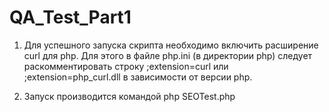 # QA_Test_Part1

1. Для успешного запуска скрипта необходимо включить расширение curl для php. Для этого в файле php.ini (в директории php) следует раскомментировать строку ;extension=curl или ;extension=php_curl.dll в зависимости от версии php.

2. Запуск производится командой php SEOTest.php
